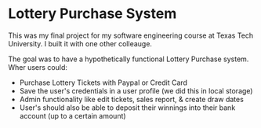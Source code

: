 # Lottery Purchase System

This was my final project for my software engineering course at Texas Tech University. I built it with one other colleauge.

 The goal was to have a hypothetically functional Lottery Purchase system. Wher users could:
 * Purchase Lottery Tickets with Paypal or Credit Card
 * Save the user's credentials in a user profile (we did this in local storage)
 * Admin functionality like edit tickets, sales report, & create draw dates
 * User's should also be able to deposit their winnings into their bank account (up to a certain amount)
